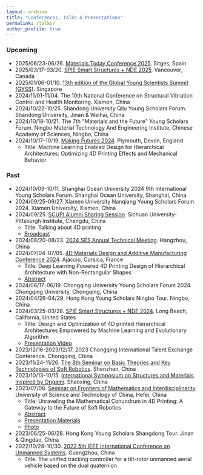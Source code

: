 ```yaml
---
layout: archive
title: "Conferences, Talks & Presentations"
permalink: /talks/
author_profile: true
---
```


### Upcoming
* 2025/06/23-06/26. [Materials Today Conference 2025](https://www.elsevier.com/events/conferences/all/materials-today-conference). Sitges, Spain
* 2025/03/17-03/20. [SPIE Smart Structures + NDE 2025](https://spie.org/conferences-and-exhibitions/smart-structures-nde#_=_). Vancouver, Canada
* 2025/01/06-01/10. [13th edition of the Global Young Scientists Summit (GYSS)](https://www.gyss-one-north.sg/). Singapore
* 2024/11/01-11/04. The 10th National Conference on Structural Vibration Control and Health Monitoring. Xiamen, China
* 2024/10/22-10/25. Shandong University Qilu Young Scholars Forum. Shandong University, Jinan & Weihai, China
* 2024/10/18-10/21. The 7th "Materials and the Future" Young Scholars Forum. Ningbo Material Technology And Engineering Institute, Chinese Academy of Sciences, Ningbo, China
* 2024/10/17-10/19. [Making Futures 2024](https://makingfutures.org.uk/). Plymouth, Devon, England
  * Title: Machine Learning Enabled Design for Hierarchical Architectures: Optimizing 4D Printing Effects and Mechanical Behavior

### Past
* 2024/10/09-10/11. Shanghai Ocean University 2024 9th International Young Scholars Forum. Shanghai Ocean University, Shanghai, China
* 2024/09/25-09/27. Xiamen University Nanqiang Young Scholars Forum 2024. Xiamen University, Xiamen, China
* 2024/09/25. [SCUPI Alumni Sharing Session](http://Liuchao-JIN.github.io/files/talk_pre/20240925_scupi.jpg). Sichuan University-Pittsburgh Institute, Chengdu, China
  * Title: Talking about 4D printing
  * [Broadcast](https://mp.weixin.qq.com/s/zYkpv2Y3SIDqFjoUMmi55Q)
* 2024/08/20-08/23. [2024 SES Annual Technical Meeting](https://www.2024ses.com/). Hangzhou, China
* 2024/07/04-07/05. [4D Materials Design and Additive Manufacturing Conference 2024](https://4dprintings.com/events/4dmda2024/). Ajaccio, Corsica, France
  * Title: Deep Learning Powered 4D Printing Design of Hierarchical Architecture with Non-Rectangular Shapes
  * [Abstract](http://Liuchao-JIN.github.io/files/talk_pre/4DMDA-2024_Abstract.pdf)
* 2024/06/17-06/19. Chongqing University Young Scholars Forum 2024. Chongqing University, Chongqing, China
* 2024/04/26-04/29. Hong Kong Young Scholars Ningbo Tour. Ningbo, China
* 2024/03/25-03/28. [SPIE Smart Structures + NDE 2024](https://spie.org/conferences-and-exhibitions/smart-structures-nde#_=_). Long Beach, California, United States
  * Title: Design and Optimization of 4D printed Hierarchical Architectures Empowered by Machine Learning and Evolutionary Algorithm
  * [Presentation Video](http://dx.doi.org/10.1117/12.3014941)
* 2023/12/16-2023/12/17. 2023 Chongqing International Talent Exchange Conference. Chongqing, China
* 2023/11/24-11/26. [The 8th Seminar on Basic Theories and Key Technologies of Soft Robotics](https://mee.sustech.edu.cn/xinwendongtai/3271.html). Shenzhen, China
* 2023/10/13-10/15. [International Symposium on Structures and Materials Inspired by Origami](https://www.samio.org/). Shaoxing, China
* 2023/07/08. [Seminar on Frontiers of Mathematics and Interdisciplinarity](https://xiaoyazhai.github.io/seminar/2023/SFMI1.html). University of Science and Technology of China, Hefei, China
  * Title: Unraveling the Mathematical Conundrum in 4D Printing: A Gateway to the Future of Soft Robotics
  * [Abstract](http://Liuchao-JIN.github.io/files/talk_pre/20230708_ustc.pdf)
  * [Presentation Materials](http://Liuchao-JIN.github.io/files/talk_pre/7.8_4D_Printing_Soft_Robots.pdf)
  * [Photo](http://Liuchao-JIN.github.io/files/talk_pre/SMFI.jpg)
* 2023/06/25-06/28. Hong Kong Young Scholars Shangdong Tour. Jinan & Qingdao, China
* 2022/10/28-10/30. [2022 5th IEEE International Conference on Unmanned Systems](https://icus2022.c2.org.cn/). Guangzhou, China
  * Title: The unified tracking controller for a tilt-rotor unmanned aerial vehicle based on the dual quaternion
